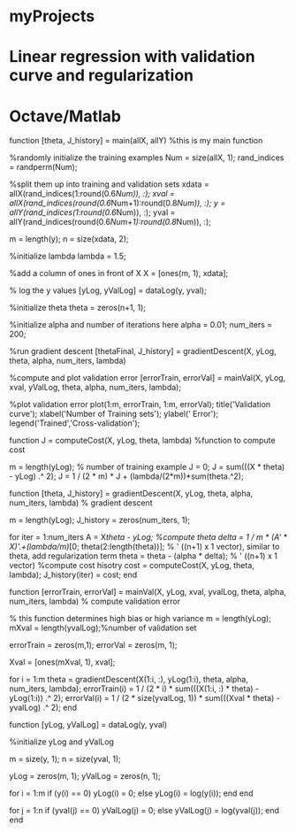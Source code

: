 # myProjects
# Linear regression with validation curve and regularization 
# Octave/Matlab

function [theta, J_history] = main(allX, allY) %this is my main function
  
  %randomly initialize the training examples
  Num = size(allX, 1);
  rand_indices = randperm(Num);
  
  
  %split them up into training and validation sets
  xdata = allX(rand_indices(1:round(0.6*Num)), :);
  xval = allX(rand_indices(round(0.6*Num+1):round(0.8*Num)), :);
  y = allY(rand_indices(1:round(0.6*Num)), :);
  yval = allY(rand_indices(round(0.6*Num+1):round(0.8*Num)), :);
  
  m = length(y);
  n = size(xdata, 2);
  
  %initialize lambda
  lambda = 1.5;
  
  %add a column of ones in front of X
  X = [ones(m, 1), xdata];
  
  % log the y values
  [yLog, yValLog] = dataLog(y, yval);
  
  %initialize theta
  theta = zeros(n+1, 1);
  
  %initialize alpha and number of iterations here
  alpha = 0.01;
  num_iters = 200;
  
  %run gradient descent
  [thetaFinal, J_history] = gradientDescent(X, yLog, theta, alpha, num_iters, lambda)
  
  %compute and plot validation error
  [errorTrain, errorVal] = mainVal(X, yLog, xval, yValLog, theta, alpha, num_iters, lambda);
  
  %plot validation error
  plot(1:m, errorTrain, 1:m, errorVal);
  title('Validation curve');
  xlabel('Number of Training sets');
  ylabel(' Error');
  legend('Trained','Cross-validation');
  

function J = computeCost(X, yLog, theta, lambda) %function to compute cost
  
  m = length(yLog); % number of training example
  J = 0;
  J = sum(((X * theta) - yLog) .^ 2);
  J = 1 / (2 * m) * J + (lambda/(2*m))*sum(theta.^2);
  
function [theta, J_history] = gradientDescent(X, yLog, theta, alpha, num_iters, lambda) % gradient descent
  
  m = length(yLog);
  J_history = zeros(num_iters, 1);
  
  for iter = 1:num_iters
    A = X*theta - yLog;
    %compute theta
    delta = 1 / m * (A' * X)'.+(lambda/m)*[0; theta(2:length(theta))];  % ' ((n+1) x 1 vector), similar to theta, add regularization term
    theta = theta - (alpha * delta); % ' ((n+1) x 1 vector)
    %compute cost hisotry
    cost = computeCost(X, yLog, theta, lambda);
	  J_history(iter) = cost;
  end

function [errorTrain, errorVal] = mainVal(X, yLog, xval, yvalLog, theta, alpha, num_iters, lambda) % compute validation error
   
   % this function determines high bias or high variance
   m = length(yLog);
   mXval = length(yvalLog);%number of validation set
   
   errorTrain = zeros(m,1);
   errorVal = zeros(m, 1);
   
   Xval = [ones(mXval, 1), xval];
   
   for i = 1:m
     theta = gradientDescent(X(1:i, :), yLog(1:i), theta, alpha, num_iters, lambda);
     errorTrain(i) = 1 / (2 * i) * sum(((X(1:i, :) * theta) - yLog(1:i)) .^ 2);
     errorVal(i) = 1 / (2 * size(yvalLog, 1)) * sum(((Xval * theta) - yvalLog) .^ 2);
   end
   
function [yLog, yValLog] = dataLog(y, yval)
  
  %initialize yLog and yValLog
  
  m = size(y, 1);
  n = size(yval, 1);
  
  yLog = zeros(m, 1);
  yValLog = zeros(n, 1);
   
  for i = 1:m
    if (y(i) == 0)
      yLog(i) = 0;
    else
      yLog(i) = log(y(i));
    end
  end 
  
  for j = 1:n
    if (yval(j) == 0)
      yValLog(j) = 0;
    else
      yValLog(j) = log(yval(j));
    end
  end
